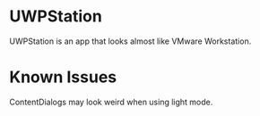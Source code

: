 # UWPStation

UWPStation is an app that looks almost like VMware Workstation.

# Known Issues

ContentDialogs may look weird when using light mode.
